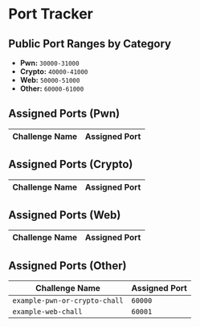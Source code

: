 # Port Tracker

## Public Port Ranges by Category

- **Pwn:** `30000-31000`
- **Crypto:** `40000-41000`
- **Web:** `50000-51000`
- **Other:** `60000-61000`

## Assigned Ports (Pwn)

| Challenge Name | Assigned Port |
| -------------- | ------------- |

## Assigned Ports (Crypto)

| Challenge Name | Assigned Port |
| -------------- | ------------- |

## Assigned Ports (Web)

| Challenge Name | Assigned Port |
| -------------- | ------------- |

## Assigned Ports (Other)

| Challenge Name | Assigned Port |
| -------------- | ------------- |
| `example-pwn-or-crypto-chall` | `60000`|
| `example-web-chall` | `60001` |
